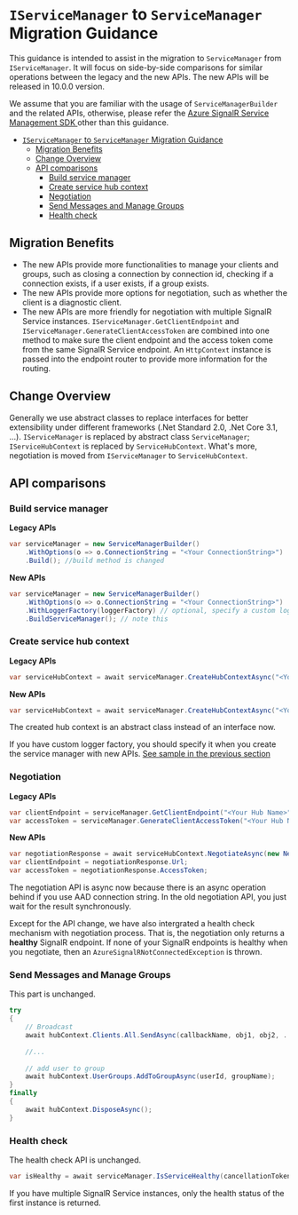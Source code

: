 # `IServiceManager` to `ServiceManager` Migration Guidance

This guidance is intended to assist in the migration to `ServiceManager` from `IServiceManager`. It will focus on side-by-side comparisons for similar operations between the legacy and the new APIs. The new APIs will be released in 10.0.0 version.

We assume that you are familiar with the usage of `ServiceManagerBuilder` and the related APIs, otherwise, please refer the [Azure SignalR Service Management SDK ](management-sdk-guide.md) other than this guidance.
- [`IServiceManager` to `ServiceManager` Migration Guidance](#iservicemanager-to-servicemanager-migration-guidance)
  - [Migration Benefits](#migration-benefits)
  - [Change Overview](#change-overview)
  - [API comparisons](#api-comparisons)
    - [Build service manager](#build-service-manager)
    - [Create service hub context](#create-service-hub-context)
    - [Negotiation](#negotiation)
    - [Send Messages and Manage Groups](#send-messages-and-manage-groups)
    - [Health check](#health-check)



## Migration Benefits
* The new APIs provide more functionalities to manage your clients and groups, such as closing a connection by connection id, checking if a connection exists, if a user exists, if a group exists. 
* The new APIs provide more options for negotiation, such as whether the client is a diagnostic client.
* The new APIs are more friendly for negotiation with multiple SignalR Service instances. `IServiceManager.GetClientEndpoint` and `IServiceManager.GenerateClientAccessToken` are combined into one method to make sure the client endpoint and the access token come from the same SignalR Service endpoint. An `HttpContext` instance is passed into the endpoint router to provide more information for the routing. 
<!--Todo Add link about sharding doc-->

## Change Overview
Generally we use abstract classes to replace interfaces for better extensibility under different frameworks (.Net Standard 2.0, .Net Core 3.1, ...). `IServiceManager` is replaced by abstract class `ServiceManager`; `IServiceHubContext` is replaced by `ServiceHubContext`. What's more, negotiation is moved from `IServiceManager` to `ServiceHubContext`.
## API comparisons
### Build service manager

**Legacy APIs**
```cs
var serviceManager = new ServiceManagerBuilder()
    .WithOptions(o => o.ConnectionString = "<Your ConnectionString>")
    .Build(); //build method is changed
```

**New APIs**
```cs
var serviceManager = new ServiceManagerBuilder()
    .WithOptions(o => o.ConnectionString = "<Your ConnectionString>")
    .WithLoggerFactory(loggerFactory) // optional, specify a custom logger factory instance for the whole management SDK
    .BuildServiceManager(); // note this
```

<!--Add sharding link-->
### Create service hub context

**Legacy APIs**
```cs
var serviceHubContext = await serviceManager.CreateHubContextAsync("<Your Hub Name>", loggerFactory, cancellationToken);
```

**New APIs**
```cs
var serviceHubContext = await serviceManager.CreateHubContextAsync("<Your Hub Name>", cancellationToken);
```
The created hub context is an abstract class instead of an interface now.

If you have custom logger factory, you should specify it when you create the service manager with new APIs. [See sample in the previous section](#build-service-manager)
### Negotiation

**Legacy APIs**
```cs
var clientEndpoint = serviceManager.GetClientEndpoint("<Your Hub Name>");
var accessToken = serviceManager.GenerateClientAccessToken("<Your Hub Name>", "<Your User ID>");
```

**New APIs**
```cs
var negotiationResponse = await serviceHubContext.NegotiateAsync(new NegotiationOptions(){UserId = "<Your User Id>"});
var clientEndpoint = negotiationResponse.Url;
var accessToken = negotiationResponse.AccessToken;
```
The negotiation API is async now because there is an async operation behind if you use AAD connection string. In the old negotiation API, you just wait for the result synchronously.

Except for the API change, we have also intergrated a health check mechanism with negotiation process. That is, the negotiation only returns a **healthy** SignalR endpoint. If none of your SignalR endpoints is healthy when you negotiate, then an `AzureSignalRNotConnectedException` is thrown.

### Send Messages and Manage Groups

This part is unchanged.

```cs
try
{
    // Broadcast
    await hubContext.Clients.All.SendAsync(callbackName, obj1, obj2, ...);
    
    //...
    
    // add user to group
    await hubContext.UserGroups.AddToGroupAsync(userId, groupName);
}
finally
{
    await hubContext.DisposeAsync();
}
```

### Health check
The health check API is unchanged.

```cs
var isHealthy = await serviceManager.IsServiceHealthy(cancellationToken);
```
If you have multiple SignalR Service instances, only the health status of the first instance is returned.